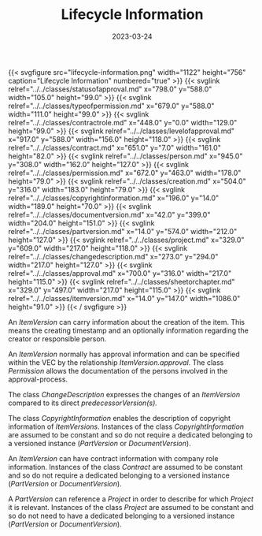 ﻿---
title: Lifecycle Information
toc: false
type: specs
layout: diagram
date: "2023-03-24"
draft: false
specification: VEC
version: 2.0.2
documentType: "Recommendation"
elementType: Diagram
classes:
  - StatusOfApproval
  - TypeOfPermission
  - ContractRole
  - LevelOfApproval
  - Contract
  - Person
  - Permission
  - Creation
  - CopyrightInformation
  - DocumentVersion
  - PartVersion
  - Project
  - ChangeDescription
  - Approval
  - SheetOrChapter
  - ItemVersion
menu:
  VEC-2.0.2:    
    parent: pdm-information
    identifier: pdm-information/lifecycle-information
    weight: 1003001 

# Prev/next pager order (if `docs_section_pager` enabled in `params.toml`)
weight: 1003001
---
{{< svgfigure src="lifecycle-information.png" width="1122" height="756" caption="Lifecycle Information" numbered="true" >}}
  {{< svglink relref="../../classes/statusofapproval.md" x="798.0" y="588.0" width="105.0" height="99.0" >}}
  {{< svglink relref="../../classes/typeofpermission.md" x="679.0" y="588.0" width="111.0" height="99.0" >}}
  {{< svglink relref="../../classes/contractrole.md" x="448.0" y="0.0" width="129.0" height="99.0" >}}
  {{< svglink relref="../../classes/levelofapproval.md" x="917.0" y="588.0" width="156.0" height="118.0" >}}
  {{< svglink relref="../../classes/contract.md" x="651.0" y="7.0" width="161.0" height="82.0" >}}
  {{< svglink relref="../../classes/person.md" x="945.0" y="308.0" width="162.0" height="127.0" >}}
  {{< svglink relref="../../classes/permission.md" x="672.0" y="463.0" width="178.0" height="79.0" >}}
  {{< svglink relref="../../classes/creation.md" x="504.0" y="316.0" width="183.0" height="79.0" >}}
  {{< svglink relref="../../classes/copyrightinformation.md" x="196.0" y="14.0" width="189.0" height="70.0" >}}
  {{< svglink relref="../../classes/documentversion.md" x="42.0" y="399.0" width="204.0" height="151.0" >}}
  {{< svglink relref="../../classes/partversion.md" x="14.0" y="574.0" width="212.0" height="127.0" >}}
  {{< svglink relref="../../classes/project.md" x="329.0" y="609.0" width="217.0" height="118.0" >}}
  {{< svglink relref="../../classes/changedescription.md" x="273.0" y="294.0" width="217.0" height="127.0" >}}
  {{< svglink relref="../../classes/approval.md" x="700.0" y="316.0" width="217.0" height="115.0" >}}
  {{< svglink relref="../../classes/sheetorchapter.md" x="329.0" y="497.0" width="217.0" height="115.0" >}}
  {{< svglink relref="../../classes/itemversion.md" x="14.0" y="147.0" width="1086.0" height="91.0" >}}
{{< / svgfigure >}}
<p> An <i>ItemVersion</i> can carry information about the creation of the item. This means the creating timestamp and an optionally information regarding the creator or responsible person.     </p>      <p> An <i>ItemVersion</i> normally has approval information and can be specified within the VEC by the relationship <i>ItemVersion.approval</i>. The class <i>Permission</i> allows the documentation of the persons involved in the approval-process.     </p>      <p> The class <i>ChangeDescription</i> expresses the changes of an <i>ItemVersion</i> compared to its direct <i>predecessorVersion(s).</i>     </p>      <p> The class <i>CopyrightInformation</i> enables the description of copyright information of <i>ItemVersions</i>. Instances of the class <i>CopyrightInformation</i> are assumed to be constant and so do not require a dedicated belonging to a versioned instance (<i>PartVersion</i> or <i>DocumentVersion</i>).     </p>      <p> An <i>ItemVersion</i> can have contract information with company role information. Instances of the class <i>Contract</i> are assumed to be constant and so do not require a dedicated belonging to a versioned instance (<i>PartVersion</i> or <i>DocumentVersion</i>).     </p>      <p> A <i>PartVersion</i> can reference a <i>Project</i> in order to describe for which <i>Project</i> it is relevant. Instances of the class <i>Project</i> are assumed to be constant and so do not need to have a dedicated belonging to a versioned instance (<i>PartVersion</i> or <i>DocumentVersion</i>).      </p>